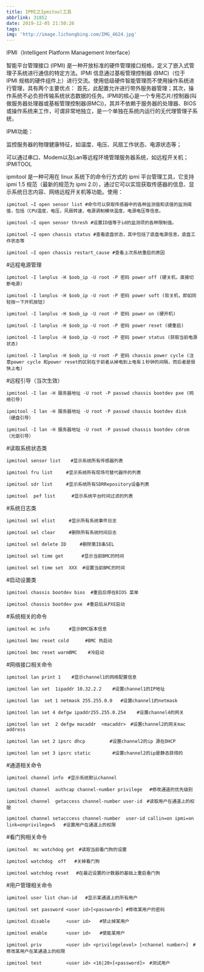 ```yaml
---
title: IPMI之Ipmitool工具
abbrlink: 31852
date: 2019-12-05 21:50:26
tags:
img: 'http://image.lichongbing.com/IMG_4624.jpg'
---
```

IPMI（Intelligent Platform Management Interface）

智能平台管理接口 (IPMI) 是一种开放标准的硬件管理接口规格，定义了嵌入式管理子系统进行通信的特定方法。IPMI 信息通过基板管理控制器 (BMC)（位于 IPMI 规格的硬件组件上）进行交流。使用低级硬件智能管理而不使用操作系统进行管理，具有两个主要优点： 首先，此配置允许进行带外服务器管理；其次，操作系统不必负担传输系统状态数据的任务。IPMI的核心是一个专用芯片/控制器(叫做服务器处理器或基板管理控制器(BMC))，其并不依赖于服务器的处理器、BIOS或操作系统来工作，可谓非常地独立，是一个单独在系统内运行的无代理管理子系统，

IPMI功能：

监控服务器的物理健康特征，如温度、电压、风扇工作状态、电源状态等；

可以通过串口、Modem以及Lan等远程环境管理服务器系统，如远程开关机；
IPMITOOL

ipmitool 是一种可用在 linux 系统下的命令行方式的 ipmi 平台管理工具，它支持 ipmi 1.5 规范（最新的规范为 ipmi 2.0），通过它可以实现获取传感器的信息、显示系统日志内容、网络远程开关机等功能。使用：

`ipmitool –I open sensor list #命令可以获取传感器中的各种监测值和该值的监测阈值，包括（CPU温度，电压，风扇转速，电源调制模块温度，电源电压等信息。`

`ipmitool –I open sensor thresh #设置ID值等于id的监测项的各种限制值。`

`ipmitool –I open chassis status #查看底盘状态，其中包括了底盘电源信息，底盘工作状态等`

`ipmitool –I open chassis restart_cause #查看上次系统重启的原因`

#远程电源管理

`ipmitool -I lanplus -H $oob_ip -U root -P 密码 power off (硬关机，直接切断电源)`

`ipmitool -I lanplus -H $oob_ip -U root -P 密码 power soft (软关机，即如同轻按一下开机按钮)`

`ipmitool -I lanplus -H $oob_ip -U root -P 密码 power on (硬开机)`

`ipmitool -I lanplus -H $oob_ip -U root -P 密码 power reset (硬重启)`

`ipmitool -I lanplus -H $oob_ip -U root -P 密码 power status (获取当前电源状态)`

`ipmitool -I lanplus -H $oob_ip -U root -P 密码 chassis power cycle
(注意power cycle 和power reset的区别在于前者从掉电到上电有１秒钟的间隔，而后者是很快上电)`

#远程引导（当次生效）

`ipmitool -I lan -H 服务器地址 -U root -P passwd chassis bootdev pxe (网络引导)`

`ipmitool -I lan -H 服务器地址 -U root -P passwd chassis bootdev disk （硬盘引导）`

`ipmitool -I lan -H 服务器地址 -U root -P passwd chassis bootdev cdrom （光驱引导）`

#读取系统状态类

`ipmitool sensor list  　#显示系统所有传感器列表`

`ipmitool fru list　　　#显示系统所有现场可替代器件的列表`

`ipmitool sdr list　　　#显示系统所有SDRRepository设备列表`

`ipmitool  pef list      #显示系统平台时间过滤的列表`

#系统日志类

`ipmitool sel elist　　　#显示所有系统事件日志`

`ipmitool sel clear　　　#删除所有系统时间日志`

`ipmitool sel delete ID     #删除第ID条SEL`

`ipmitool sel time get     　#显示当前BMC的时间`

`ipmitool sel time set  XXX  #设置当前BMC的时间`

#启动设置类

`ipmitool chassis bootdev bios  #重启后停在BIOS 菜单`

`ipmitool chassis bootdev pxe　#重启后从PXE启动`

#系统相关的命令

`ipmitool mc info       #显示BMC版本信息`

`ipmitool bmc reset cold      #BMC 热启动`

`ipmitool bmc reset warmBMC    #冷启动`

#网络接口相关命令

`ipmitool lan print 1    #显示channel1的网络配置信息`

`ipmitool lan set  1ipaddr 10.32.2.2    #设置channel1的IP地址`

`ipmitool lan  set 1 netmask 255.255.0.0   #设置channel1的netmask`

`ipmitool lan set 4 defgw ipaddr255.255.0.254    #设置channel4的网关`

`ipmitool lan set  2 defgw macaddr  <macaddr>　#设置channel2的网关mac address`

`ipmitool lan set 2 ipsrc dhcp         #设置channel2的ip 源在DHCP`

`ipmitool lan set 3 ipsrc static        #设置channel2的ip是静态获得的`

#通道相关命令

`ipmitool channel info　#显示系统默认channel`

`ipmitool channel  authcap channel-number privilege 　#修改通道的优先级别`

`ipmitool channel  getaccess channel-number user-id　#读取用户在通道上的权限`

`ipmitool channel setacccess channel-number  user-id callin=on ipmi=on link=onprivilege=5   #设置用户在通道上的权限`

#看门狗相关命令

`ipmitool  mc watchdog get　#读取当前看门狗的设置`

`ipmitool watchdog  off   #关掉看门狗`

`ipmitool watchdog reset 　#在最近设置的计数器的基础上重启看门狗`

#用户管理相关命令

`ipmitool user list chan-id   #显示某通道上的所有用户`

`ipmitool set password <user id>[<password>] #修改某用户的密码`

`ipmitool disable      <user id>　　#禁止掉某用户`

`ipmitool enable       <user id>　　#使能某用户`

`ipmitool priv         <user id> <privilegelevel> [<channel number>]　#修改某用户在某通道上的权限`

`ipmitool test         <user id> <16|20>[<password]>　#测试用户`
